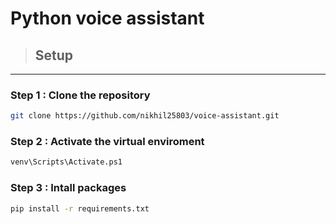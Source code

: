 # Python voice assistant


> ## Setup

---

### Step 1 : Clone the repository
```bash
git clone https://github.com/nikhil25803/voice-assistant.git
```

### Step 2 : Activate the virtual enviroment
```bash
venv\Scripts\Activate.ps1 
```

### Step 3 : Intall packages
```bash
pip install -r requirements.txt
```